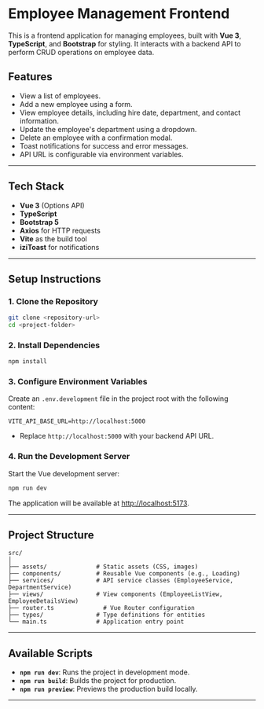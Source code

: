# Employee Management Frontend

This is a frontend application for managing employees, built with **Vue 3**, **TypeScript**, and **Bootstrap** for styling. It interacts with a backend API to perform CRUD operations on employee data.

## Features

- View a list of employees.
- Add a new employee using a form.
- View employee details, including hire date, department, and contact information.
- Update the employee's department using a dropdown.
- Delete an employee with a confirmation modal.
- Toast notifications for success and error messages.
- API URL is configurable via environment variables.

---

## **Tech Stack**

- **Vue 3** (Options API)
- **TypeScript**
- **Bootstrap 5**
- **Axios** for HTTP requests
- **Vite** as the build tool
- **iziToast** for notifications

---

## **Setup Instructions**

### 1. Clone the Repository

```bash
git clone <repository-url>
cd <project-folder>
```

### 2. Install Dependencies

```bash
npm install
```

### 3. Configure Environment Variables

Create an `.env.development` file in the project root with the following content:

```env
VITE_API_BASE_URL=http://localhost:5000
```

- Replace `http://localhost:5000` with your backend API URL.

### 4. Run the Development Server

Start the Vue development server:

```bash
npm run dev
```

The application will be available at [http://localhost:5173](http://localhost:5173).

---

## **Project Structure**

```
src/
│
├── assets/              # Static assets (CSS, images)
├── components/          # Reusable Vue components (e.g., Loading)
├── services/            # API service classes (EmployeeService, DepartmentService)
├── views/               # View components (EmployeeListView, EmployeeDetailsView)
├── router.ts              # Vue Router configuration
├── types/               # Type definitions for entities
└── main.ts              # Application entry point
```

---

## **Available Scripts**

- **`npm run dev`**: Runs the project in development mode.
- **`npm run build`**: Builds the project for production.
- **`npm run preview`**: Previews the production build locally.

---

